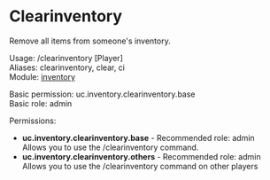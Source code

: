 Clearinventory
====
Remove all items from someone's inventory.

Usage: /clearinventory \[Player\]<br>
Aliases: clearinventory, clear, ci<br>
Module: [inventory](../modules/inventory.md)<br>

Basic permission: uc.inventory.clearinventory.base<br>
Basic role: admin<br>

Permissions: <br>
* **uc.inventory.clearinventory.base** - Recommended role: admin<br>Allows you to use the /clearinventory command.
* **uc.inventory.clearinventory.others** - Recommended role: admin<br>Allows you to use the /clearinventory command on other players
